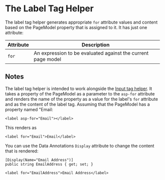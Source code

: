 ﻿# The Label Tag Helper

The label tag helper generates appropriate `for` attribute values and content based on the PageModel property that is assigned to it. It has just one attribute:

| Attribute | Description |
| --- | --- |
| `for` | An expression to be evaluated against the current page model |

## Notes

The label tag helper is intended to work alongside the [Input tag helper](/razor-pages/tag-helpers/input-tag-helper). It takes a property of the PageModel as a parameter to the `asp-for` attribute and renders the name of the property as a value for the label's `for` attribute and as the content of the label tag. Assuming that the PageModel has a property named "Email:

```
<label asp-for="Email"></label>

```

This renders as

```
<label for="Email">Email</label>

```

You can use the Data Annotations `Display` attribute to change the content that is rendered:

```
[Display(Name="Email Address")]
public string EmailAddress { get; set; }

```

```
<label for="EmailAddress">Email Address</label>

```